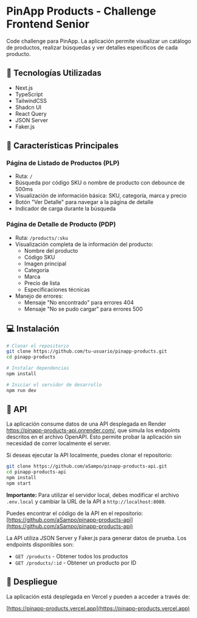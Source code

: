 # PinApp Products - Challenge Frontend Senior

Code challenge para PinApp. La aplicación permite visualizar un catálogo de productos, realizar búsquedas y ver detalles específicos de cada producto.

## 🚀 Tecnologías Utilizadas

- Next.js
- TypeScript
- TailwindCSS
- Shadcn UI
- React Query
- JSON Server
- Faker.js

## 🌟 Características Principales

### Página de Listado de Productos (PLP)

- Ruta: `/`
- Búsqueda por código SKU o nombre de producto con debounce de 500ms
- Visualización de información básica: SKU, categoría, marca y precio
- Botón "Ver Detalle" para navegar a la página de detalle
- Indicador de carga durante la búsqueda

### Página de Detalle de Producto (PDP)

- Ruta: `/products/:sku`
- Visualización completa de la información del producto:
  - Nombre del producto
  - Código SKU
  - Imagen principal
  - Categoría
  - Marca
  - Precio de lista
  - Especificaciones técnicas
- Manejo de errores:
  - Mensaje "No encontrado" para errores 404
  - Mensaje "No se pudo cargar" para errores 500

## 💻 Instalación

```bash
# Clonar el repositorio
git clone https://github.com/tu-usuario/pinapp-products.git
cd pinapp-products

# Instalar dependencias
npm install

# Iniciar el servidor de desarrollo
npm run dev
```

## 🔌 API

La aplicación consume datos de una API desplegada en Render https://pinapp-products-api.onrender.com/, que simula los endpoints descritos en el archivo OpenAPI. Esto permite probar la aplicación sin necesidad de correr localmente el server.

Si deseas ejecutar la API localmente, puedes clonar el repositorio:

```bash
git clone https://github.com/aSampo/pinapp-products-api.git
cd pinapp-products-api
npm install
npm start
```

**Importante:** Para utilizar el servidor local, debes modificar el archivo `.env.local` y cambiar la URL de la API a `http://localhost:8080`.

Puedes encontrar el código de la API en el repositorio:
[https://github.com/aSampo/pinapp-products-api](https://github.com/aSampo/pinapp-products-api)

La API utiliza JSON Server y Faker.js para generar datos de prueba. Los endpoints disponibles son:

- `GET /products` - Obtener todos los productos
- `GET /products/:id` - Obtener un producto por ID

## 🚀 Despliegue

La aplicación está desplegada en Vercel y pueden a acceder a través de:

[https://pinapp-products.vercel.app](https://pinapp-products.vercel.app)
